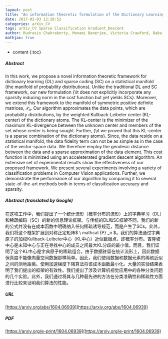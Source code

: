 ```yaml
---
layout: post
title: "An information theoretic formulation of the Dictionary Learning and Sparse Coding Problems on Statistical Manifolds"
date: 2017-02-03 12:28:52
categories: arXiv_CV
tags: arXiv_CV Sparse Classification Gradient_Descent
author: Rudrasis Chakraborty, Monami Banerjee, Victoria Crawford, Baba C. Vemuri
mathjax: true
---
```


* content
{:toc}

##### Abstract
In this work, we propose a novel information theoretic framework for dictionary learning (DL) and sparse coding (SC) on a statistical manifold (the manifold of probability distributions). Unlike the traditional DL and SC framework, our new formulation {\it does not explicitly incorporate any sparsity inducing norm in the cost function but yet yields SCs}. Moreover, we extend this framework to the manifold of symmetric positive definite matrices, $\mathcal{P}_n$. Our algorithm approximates the data points, which are probability distributions, by the weighted Kullback-Leibeler center (KL-center) of the dictionary atoms. The KL-center is the minimizer of the maximum KL-divergence between the unknown center and members of the set whose center is being sought. Further, {\it we proved that this KL-center is a sparse combination of the dictionary atoms}. Since, the data reside on a statistical manifold, the data fidelity term can not be as simple as in the case of the vector-space data. We therefore employ the geodesic distance between the data and a sparse approximation of the data element. This cost function is minimized using an acceleterated gradient descent algorithm. An extensive set of experimental results show the effectiveness of our proposed framework. We present several experiments involving a variety of classification problems in Computer Vision applications. Further, we demonstrate the performance of our algorithm by comparing it to several state-of-the-art methods both in terms of classification accuracy and sparsity.

##### Abstract (translated by Google)
在这项工作中，我们提出了一个统计流形（概率分布的流形）上的字典学习（DL）和稀疏编码（SC）的新的信息理论框架。与传统的DL和SC框架不同，我们的新的公式并没有在成本函数中明确纳入任何稀疏诱导规范，而是产生了SCs。此外，我们将这个框架扩展到对称正定矩阵$ \ mathcal {P} _n $。我们的算法通过字典原子的加权Kullback-Leibeler中心（KL中心）近似数据点，即概率分布。吉隆坡中心是未知中心与正在寻找中心的成员之间最大KL分歧的最小值。而且，我们证明了这个KL中心是字典原子的稀疏组合。由于数据驻留在统计流形上，因此数据保真度不能像向量空间数据那样简单。因此，我们使用数据和数据元素的稀疏近似之间的测地距离。使用加速梯度下降算法将该成本函数最小化。大量的实验结果表明了我们提出的框架的有效性。我们提出了涉及计算机视觉应用中的各种分类问题的几个实验。此外，我们通过将其与几种最先进的方法在分类准确性和稀疏性方面进行比较来证明我们算法的性能。

##### URL
[https://arxiv.org/abs/1604.06939](https://arxiv.org/abs/1604.06939)

##### PDF
[https://arxiv.org/e-print/1604.06939](https://arxiv.org/e-print/1604.06939)

